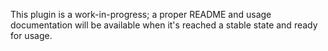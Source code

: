 This plugin is a work-in-progress; a proper README and usage documentation will
be available when it's reached a stable state and ready for usage.
